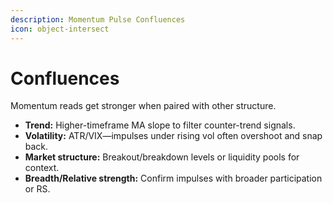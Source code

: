 ```yaml
---
description: Momentum Pulse Confluences
icon: object-intersect
---
```


# Confluences

Momentum reads get stronger when paired with other structure.

* **Trend:** Higher-timeframe MA slope to filter counter-trend signals.
* **Volatility:** ATR/VIX—impulses under rising vol often overshoot and snap back.
* **Market structure:** Breakout/breakdown levels or liquidity pools for context.
* **Breadth/Relative strength:** Confirm impulses with broader participation or RS.
